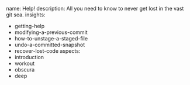 name: Help!
description: All you need to know to never get lost in the vast git sea.
insights:
  - getting-help
  - modifying-a-previous-commit
  - how-to-unstage-a-staged-file
  - undo-a-committed-snapshot
  - recover-lost-code
aspects:
  - introduction
  - workout
  - obscura
  - deep
